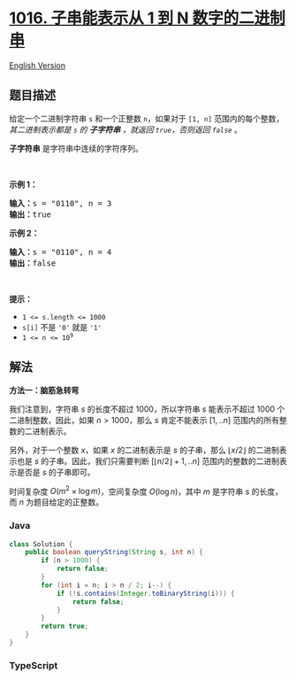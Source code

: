 # [1016. 子串能表示从 1 到 N 数字的二进制串](https://leetcode.cn/problems/binary-string-with-substrings-representing-1-to-n)

[English Version](/solution/1000-1099/1016.Binary%20String%20With%20Substrings%20Representing%201%20To%20N/README_EN.md)

## 题目描述

<!-- 这里写题目描述 -->

<p>给定一个二进制字符串&nbsp;<code>s</code>&nbsp;和一个正整数&nbsp;<code>n</code>，如果对于&nbsp;<code>[1, n]</code>&nbsp;范围内的每个整数，<em>其二进制表示都是&nbsp;<code>s</code> 的 <strong>子字符串</strong> ，就返回 <code>true</code>，否则返回 <code>false</code>&nbsp;</em>。</p>

<p><strong>子字符串</strong>&nbsp;是字符串中连续的字符序列。</p>

<p>&nbsp;</p>

<p><strong>示例 1：</strong></p>

<pre>
<strong>输入：</strong>s = "0110", n = 3
<strong>输出：</strong>true
</pre>

<p><strong>示例 2：</strong></p>

<pre>
<strong>输入：</strong>s = "0110", n = 4
<strong>输出：</strong>false
</pre>

<p>&nbsp;</p>

<p><strong>提示：</strong></p>

<ul>
	<li><code>1 &lt;= s.length &lt;= 1000</code></li>
	<li><code>s[i]</code>&nbsp;不是&nbsp;<code>'0'</code>&nbsp;就是&nbsp;<code>'1'</code></li>
	<li><code>1 &lt;= n &lt;= 10<sup>9</sup></code></li>
</ul>

## 解法

**方法一：脑筋急转弯**

我们注意到，字符串 $s$ 的长度不超过 $1000$，所以字符串 $s$ 能表示不超过 $1000$ 个 二进制整数，因此，如果 $n \gt 1000$，那么 $s$ 肯定不能表示 $[1,.. n]$ 范围内的所有整数的二进制表示。

另外，对于一个整数 $x$，如果 $x$ 的二进制表示是 $s$ 的子串，那么 $\lfloor x / 2 \rfloor$ 的二进制表示也是 $s$ 的子串。因此，我们只需要判断 $[\lfloor n / 2 \rfloor + 1,.. n]$ 范围内的整数的二进制表示是否是 $s$ 的子串即可。

时间复杂度 $O(m^2 \times \log m)$，空间复杂度 $O(\log n)$，其中 $m$ 是字符串 $s$ 的长度，而 $n$ 为题目给定的正整数。

### **Java**

```java
class Solution {
    public boolean queryString(String s, int n) {
        if (n > 1000) {
            return false;
        }
        for (int i = n; i > n / 2; i--) {
            if (!s.contains(Integer.toBinaryString(i))) {
                return false;
            }
        }
        return true;
    }
}
```

### **TypeScript**
